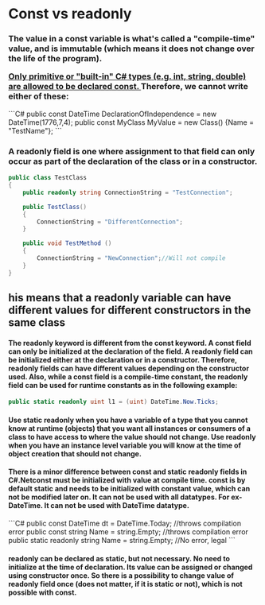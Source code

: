# Const vs readonly

<h3>The value in a const variable is what's called a "compile-time" value, and is immutable (which means it does not change over 
the life of the program).
<p>
<a href=https://www.exceptionnotfound.net/const-vs-static-vs-readonly-in-c-sharp-applications>Only <b> primitive or "built-in" C# types</b> (e.g. int, string, double) are allowed to be declared const. </a>
Therefore, we <b> cannot write </b>either of these:</p></h3>
```C#
public const DateTime DeclarationOfIndependence = new DateTime(1776,7,4);  
public const MyClass MyValue = new Class() {Name = "TestName"};
```

<h3>A readonly field is one where assignment to that field can only occur as part of the declaration of the class or in a constructor.
</h3>

```C#
public class TestClass  
{
    public readonly string ConnectionString = "TestConnection";

    public TestClass()
    {
        ConnectionString = "DifferentConnection";
    }

    public void TestMethod ()
    {
        ConnectionString = "NewConnection";//Will not compile
    }
}
```
<h2>his means that a readonly variable can have different values for different constructors in the same class</h2>





<h4>The readonly keyword is different from the const keyword. A const field can only be initialized at the declaration of the field.
A readonly field can be initialized either at the declaration or in a constructor. Therefore, readonly fields can have different
values depending on the constructor used. Also, while a const field is a compile-time constant, the readonly field can be used 
for runtime constants as in the following example:</h4>

```C#
public static readonly uint l1 = (uint) DateTime.Now.Ticks;
```
<h4>Use static readonly when you have a variable of a type that you cannot know at runtime (objects) that you want all instances
or consumers of a class to have access to where the value should not change.
Use readonly when you have an instance level variable you will know at the time of object creation that should not change.</h4>

<h4>There is a minor difference between const and static readonly fields in C#.Netconst must be initialized with value
at compile time. 
const is by default static and needs to be initialized with constant value, which can not be modified later on. 
It can not be used with all datatypes. For ex- DateTime. It can not be used with DateTime datatype.</h4>
```C#
public const DateTime dt = DateTime.Today;  //throws compilation error
public const string Name = string.Empty;    //throws compilation error
public static readonly string Name = string.Empty; //No error, legal
```
<h4>readonly can be declared as static, but not necessary. No need to initialize at the time of declaration. 
Its value can be assigned or changed using constructor once. So there is a possibility to change value of readonly field 
once (does not matter, if it is static or not), which is not possible with const.</h4>


